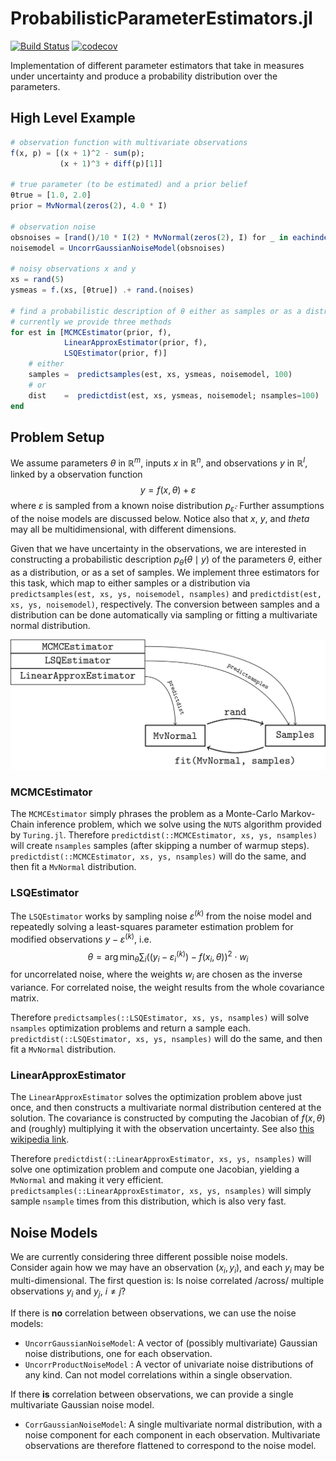 # ProbabilisticParameterEstimators.jl

[![Build Status](https://github.com/JuliaCI/BenchmarkTools.jl/workflows/CI/badge.svg)](https://github.com/JuliaCI/BenchmarkTools.jl/actions/workflows/CI.yml?query=branch%3Amaster)
[![codecov](https://codecov.io/gh/RomeoV/ProbabilisticParameterEstimators.jl/graph/badge.svg?token=5J82UXPL8I)](https://codecov.io/gh/RomeoV/ProbabilisticParameterEstimators.jl)

Implementation of different parameter estimators that take in measures under uncertainty and produce a probability distribution over the parameters.

## High Level Example

``` julia
# observation function with multivariate observations
f(x, p) = [(x + 1)^2 - sum(p);
           (x + 1)^3 + diff(p)[1]]

# true parameter (to be estimated) and a prior belief
θtrue = [1.0, 2.0]
prior = MvNormal(zeros(2), 4.0 * I)

# observation noise
obsnoises = [rand()/10 * I(2) * MvNormal(zeros(2), I) for _ in eachindex(xs)]
noisemodel = UncorrGaussianNoiseModel(obsnoises)

# noisy observations x and y
xs = rand(5)
ysmeas = f.(xs, [θtrue]) .+ rand.(noises)

# find a probabilistic description of θ either as samples or as a distribution
# currently we provide three methods
for est in [MCMCEstimator(prior, f),
            LinearApproxEstimator(prior, f),
            LSQEstimator(prior, f)]
    # either
    samples =  predictsamples(est, xs, ysmeas, noisemodel, 100)
    # or
    dist    =  predictdist(est, xs, ysmeas, noisemodel; nsamples=100)
end
```

## Problem Setup
We assume parameters $\theta$ in $\mathbb{R}^m$, inputs $x$ in $\mathbb{R}^n$, and observations $y$ in $\mathbb{R}^l$, linked by a observation function $$y = f(x, \theta) + \varepsilon$$ where $\varepsilon$ is sampled from a known noise distribution $p_{\bar{\varepsilon}}$.
Further assumptions of the noise models are discussed below.
Notice also that $x$, $y$, and $theta$ may all be multidimensional, with different dimensions.

Given that we have uncertainty in the observations, we are interested in constructing a probabilistic description $p_{\bar{\theta}}(\theta \mid y)$ of the parameters $\theta$, either as a distribution, or as a set of samples.
We implement three estimators for this task, which map to either samples or a distribution via `predictsamples(est, xs, ys, noisemodel, nsamples)` and `predictdist(est, xs, ys, noisemodel)`, respectively.
The conversion between samples and a distribution can be done automatically via sampling or fitting a multivariate normal distribution.

![Estimator Overview](figs/distribution_graph/distribution_graph.png)

### MCMCEstimator
The `MCMCEstimator` simply phrases the problem as a Monte-Carlo Markov-Chain inference problem, which we solve using the `NUTS` algorithm provided by `Turing.jl`.
Therefore `predictdist(::MCMCEstimator, xs, ys, nsamples)` will create `nsamples` samples (after skipping a number of warmup steps).
`predictdist(::MCMCEstimator, xs, ys, nsamples)` will do the same, and then fit a `MvNormal` distribution.

### LSQEstimator
The `LSQEstimator` works by sampling noise $\varepsilon^{(k)}$ from the noise model and repeatedly solving a least-squares parameter estimation problem for modified observations $y - \varepsilon^{(k)}$, i.e.
$$\theta = \arg \min_\theta \sum_i ((y_i - \varepsilon_i^{(k)}) - f(x_i, \theta))^2 \cdot w_i$$
for uncorrelated noise, where the weights $w_i$ are chosen as the inverse variance.
For correlated noise, the weight results from the whole covariance matrix.

Therefore `predictsamples(::LSQEstimator, xs, ys, nsamples)` will solve `nsamples` optimization problems and return a sample each.
`predictdist(::LSQEstimator, xs, ys, nsamples)` will do the same, and then fit a `MvNormal` distribution.

### LinearApproxEstimator
The `LinearApproxEstimator` solves the optimization problem above just once, and then constructs a multivariate normal distribution centered at the solution.
The covariance is constructed by computing the Jacobian of $f(x, \theta)$ and (roughly) multiplying it with the observation uncertainty.
See also [this wikipedia link](https://en.wikipedia.org/wiki/Non-linear_least_squares#Extension_by_weights).

Therefore `predictdist(::LinearApproxEstimator, xs, ys, nsamples)` will solve one optimization problem and compute one Jacobian, yielding a `MvNormal` and making it very efficient.
`predictsamples(::LinearApproxEstimator, xs, ys, nsamples)` will simply sample `nsample` times from this distribution, which is also very fast.


## Noise Models
We are currently considering three different possible noise models.
Consider again how we may have an observation $(x_i, y_i)$, and each $y_i$ may be multi-dimensional.
The first question is: Is noise correlated /across/ multiple observations $y_i$ and $y_j$, $i \neq j$?

If there is **no** correlation between observations, we can use the noise models:
- `UncorrGaussianNoiseModel`: A vector of (possibly multivariate) Gaussian noise distributions, one for each observation.
- `UncorrProductNoiseModel` : A vector of univariate noise distributions of any kind. Can not model correlations within a single observation.

If there **is** correlation between observations, we can provide a single multivariate Gaussian noise model.
 - `CorrGaussianNoiseModel`: A single multivariate normal distribution, with a noise component for each component in each observation. Multivariate observations are therefore flattened to correspond to the noise model.
